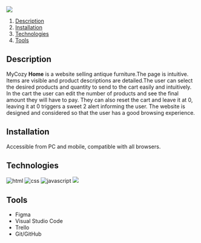 
<img src= "https://user-images.githubusercontent.com/116794919/206201196-122f4b2e-595d-4513-9cab-398e96a7de1a.png">
</img>


1. [Description](#description)
2. [Installation](#installation)
3. [Technologies](#technologies)
4. [Tools](#tools)




## Description

<p class = "description">MyCozy <strong>Home</strong> is a website selling antique furniture.The page is intuitive. Items are visible and product descriptions are detailed.The user can select the desired products and quantity to send to the cart easily and intuitively. In the cart the user can edit the number of products and see the final amount they will have to pay. They can also reset the cart and leave it at 0, leaving it at 0 triggers a sweet 2 alert informing the user. The website is designed and considered so that the user has a good browsing experience.

## Installation

<p class ="installation">Accessible from PC and mobile, compatible with all browsers.</p>



## Technologies


<img src= "https://img.shields.io/badge/html5-%23E34F26.svg?style=for-the-badge&logo=html5&logoColor=white" alt = "html"></img>
<img src= "https://img.shields.io/badge/css3-%231572B6.svg?style=for-the-badge&logo=css3&logoColor=white" alt = "css"></img>
<img src= "https://img.shields.io/badge/javascript-%23323330.svg?style=for-the-badge&logo=javascript&logoColor=%23F7DF1E" alt= "javascript"></img>
<img src="https://img.shields.io/badge/sweetalert2-%23E34F26.svg?style=for-the-badge&logo=html5&logoColor=white"></img>

## Tools

<ul>
   <li>Figma</li>
   <li>Visual Studio Code</li>
   <li>Trello</li>
   <li>Git/GitHub</li>
</ul>













 

